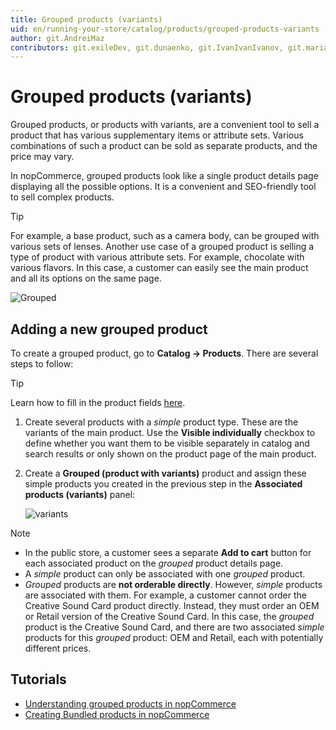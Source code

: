 ```yaml
---
title: Grouped products (variants)
uid: en/running-your-store/catalog/products/grouped-products-variants
author: git.AndreiMaz
contributors: git.exileDev, git.dunaenko, git.IvanIvanIvanov, git.mariannk
---
```


# Grouped products (variants)

Grouped products, or products with variants, are a convenient tool to sell a product that has various supplementary items or attribute sets. Various combinations of such a product can be sold as separate products, and the price may vary.

In nopCommerce, grouped products look like a single product details page displaying all the possible options. It is a convenient and SEO-friendly tool to sell complex products.

> [!TIP]
>
> For example, a base product, such as a camera body, can be grouped with various sets of lenses. Another use case of a grouped product is selling a type of product with various attribute sets. For example, chocolate with various flavors. In this case, a customer can easily see the main product and all its options on the same page.

![Grouped](_static/grouped-products-variants/grouped.jpg)

## Adding a new grouped product

To create a grouped product, go to **Catalog → Products**. There are several steps to follow:

  > [!TIP]
  >
  > Learn how to fill in the product fields [here](xref:en/running-your-store/catalog/products/add-products).

1. Create several products with a *simple* product type. These are the variants of the main product. Use the **Visible individually** checkbox to define whether you want them to be visible separately in catalog and search results or only shown on the product page of the main product.
1. Create a **Grouped (product with variants)** product and assign these simple products you created in the previous step in the **Associated products (variants)** panel:

    ![variants](_static/grouped-products-variants/variants.png)

> [!NOTE]
> 
> - In the public store, a customer sees a separate **Add to cart** button for each associated product on the *grouped* product details page.
> - A *simple* product can only be associated with one *grouped* product.
> - *Grouped* products are **not orderable directly**. However, *simple* products are associated with them. For example, a customer cannot order the Creative Sound Card product directly. Instead, they must order an OEM or Retail version of the Creative Sound Card. In this case, the *grouped* product is the Creative Sound Card, and there are two associated *simple* products for this *grouped* product: OEM and Retail, each with potentially different prices.

## Tutorials

- [Understanding grouped products in nopCommerce](https://www.youtube.com/watch?v=B1UdxXf_jmE)
- [Creating Bundled products in nopCommerce](https://www.youtube.com/watch?v=sf9jP6KFcko)
